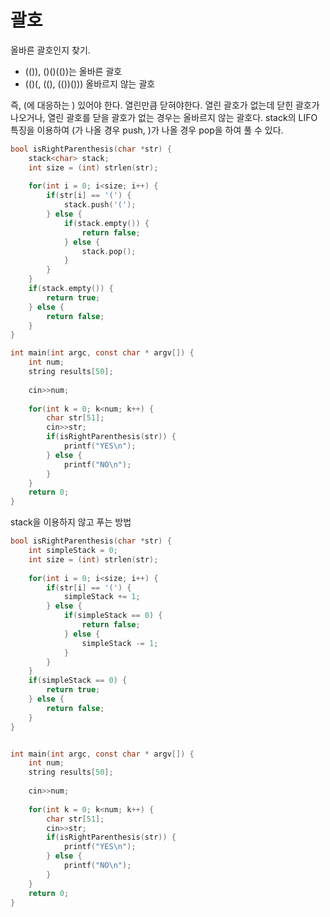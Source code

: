 # 괄호

올바른 괄호인지 찾기.

- (()), ()()(())는 올바른 괄호
- (()(, ((), (())())) 올바르지 않는 괄호

즉, (에 대응하는 ) 있어야 한다. 열린만큼 닫혀야한다. 열린 괄호가 없는데 닫힌 괄호가 나오거나, 열린 괄호를 닫을 괄호가 없는 경우는 올바르지 않는 괄호다. stack의 LIFO 특징을 이용하여 (가 나올 경우 push, )가 나올 경우 pop을 하여 풀 수 있다.

```C
bool isRightParenthesis(char *str) {
    stack<char> stack;
    int size = (int) strlen(str);
    
    for(int i = 0; i<size; i++) {
        if(str[i] == '(') {
            stack.push('(');
        } else {
            if(stack.empty()) {
                return false;
            } else {
                stack.pop();
            }
        }
    }
    if(stack.empty()) {
        return true;
    } else {
        return false;
    }
}

int main(int argc, const char * argv[]) {
    int num;
    string results[50];
    
    cin>>num;
    
    for(int k = 0; k<num; k++) {
        char str[51];
        cin>>str;
        if(isRightParenthesis(str)) {
            printf("YES\n");
        } else {
            printf("NO\n");
        }
    }
    return 0;
}
```

stack을 이용하지 않고 푸는 방법

```C
bool isRightParenthesis(char *str) {
    int simpleStack = 0;
    int size = (int) strlen(str);
    
    for(int i = 0; i<size; i++) {
        if(str[i] == '(') {
            simpleStack += 1;
        } else {
            if(simpleStack == 0) {
                return false;
            } else {
                simpleStack -= 1;
            }
        }
    }
    if(simpleStack == 0) {
        return true;
    } else {
        return false;
    }
}


int main(int argc, const char * argv[]) {
    int num;
    string results[50];
    
    cin>>num;
    
    for(int k = 0; k<num; k++) {
        char str[51];
        cin>>str;
        if(isRightParenthesis(str)) {
            printf("YES\n");
        } else {
            printf("NO\n");
        }
    }
    return 0;
}
```